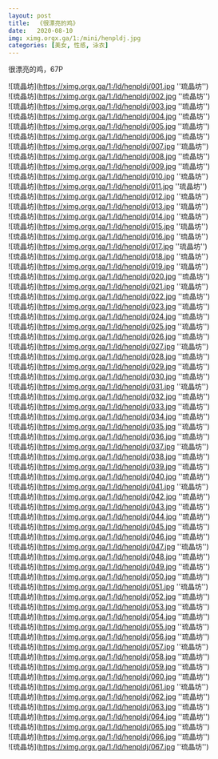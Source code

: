 ```yaml
---
layout: post
title:  《很漂亮的鸡》
date:   2020-08-10
img: ximg.orgx.ga/1:/mini/henpldj.jpg
categories: [美女, 性感, 泳衣]
---
```


很漂亮的鸡，67P

![琉晶坊](https://ximg.orgx.ga/1:/ld/henpldj/001.jpg ''琉晶坊'') <br>
![琉晶坊](https://ximg.orgx.ga/1:/ld/henpldj/002.jpg ''琉晶坊'') <br>
![琉晶坊](https://ximg.orgx.ga/1:/ld/henpldj/003.jpg ''琉晶坊'') <br>
![琉晶坊](https://ximg.orgx.ga/1:/ld/henpldj/004.jpg ''琉晶坊'') <br>
![琉晶坊](https://ximg.orgx.ga/1:/ld/henpldj/005.jpg ''琉晶坊'') <br>
![琉晶坊](https://ximg.orgx.ga/1:/ld/henpldj/006.jpg ''琉晶坊'') <br>
![琉晶坊](https://ximg.orgx.ga/1:/ld/henpldj/007.jpg ''琉晶坊'') <br>
![琉晶坊](https://ximg.orgx.ga/1:/ld/henpldj/008.jpg ''琉晶坊'') <br>
![琉晶坊](https://ximg.orgx.ga/1:/ld/henpldj/009.jpg ''琉晶坊'') <br>
![琉晶坊](https://ximg.orgx.ga/1:/ld/henpldj/010.jpg ''琉晶坊'') <br>
![琉晶坊](https://ximg.orgx.ga/1:/ld/henpldj/011.jpg ''琉晶坊'') <br>
![琉晶坊](https://ximg.orgx.ga/1:/ld/henpldj/012.jpg ''琉晶坊'') <br>
![琉晶坊](https://ximg.orgx.ga/1:/ld/henpldj/013.jpg ''琉晶坊'') <br>
![琉晶坊](https://ximg.orgx.ga/1:/ld/henpldj/014.jpg ''琉晶坊'') <br>
![琉晶坊](https://ximg.orgx.ga/1:/ld/henpldj/015.jpg ''琉晶坊'') <br>
![琉晶坊](https://ximg.orgx.ga/1:/ld/henpldj/016.jpg ''琉晶坊'') <br>
![琉晶坊](https://ximg.orgx.ga/1:/ld/henpldj/017.jpg ''琉晶坊'') <br>
![琉晶坊](https://ximg.orgx.ga/1:/ld/henpldj/018.jpg ''琉晶坊'') <br>
![琉晶坊](https://ximg.orgx.ga/1:/ld/henpldj/019.jpg ''琉晶坊'') <br>
![琉晶坊](https://ximg.orgx.ga/1:/ld/henpldj/020.jpg ''琉晶坊'') <br>
![琉晶坊](https://ximg.orgx.ga/1:/ld/henpldj/021.jpg ''琉晶坊'') <br>
![琉晶坊](https://ximg.orgx.ga/1:/ld/henpldj/022.jpg ''琉晶坊'') <br>
![琉晶坊](https://ximg.orgx.ga/1:/ld/henpldj/023.jpg ''琉晶坊'') <br>
![琉晶坊](https://ximg.orgx.ga/1:/ld/henpldj/024.jpg ''琉晶坊'') <br>
![琉晶坊](https://ximg.orgx.ga/1:/ld/henpldj/025.jpg ''琉晶坊'') <br>
![琉晶坊](https://ximg.orgx.ga/1:/ld/henpldj/026.jpg ''琉晶坊'') <br>
![琉晶坊](https://ximg.orgx.ga/1:/ld/henpldj/027.jpg ''琉晶坊'') <br>
![琉晶坊](https://ximg.orgx.ga/1:/ld/henpldj/028.jpg ''琉晶坊'') <br>
![琉晶坊](https://ximg.orgx.ga/1:/ld/henpldj/029.jpg ''琉晶坊'') <br>
![琉晶坊](https://ximg.orgx.ga/1:/ld/henpldj/030.jpg ''琉晶坊'') <br>
![琉晶坊](https://ximg.orgx.ga/1:/ld/henpldj/031.jpg ''琉晶坊'') <br>
![琉晶坊](https://ximg.orgx.ga/1:/ld/henpldj/032.jpg ''琉晶坊'') <br>
![琉晶坊](https://ximg.orgx.ga/1:/ld/henpldj/033.jpg ''琉晶坊'') <br>
![琉晶坊](https://ximg.orgx.ga/1:/ld/henpldj/034.jpg ''琉晶坊'') <br>
![琉晶坊](https://ximg.orgx.ga/1:/ld/henpldj/035.jpg ''琉晶坊'') <br>
![琉晶坊](https://ximg.orgx.ga/1:/ld/henpldj/036.jpg ''琉晶坊'') <br>
![琉晶坊](https://ximg.orgx.ga/1:/ld/henpldj/037.jpg ''琉晶坊'') <br>
![琉晶坊](https://ximg.orgx.ga/1:/ld/henpldj/038.jpg ''琉晶坊'') <br>
![琉晶坊](https://ximg.orgx.ga/1:/ld/henpldj/039.jpg ''琉晶坊'') <br>
![琉晶坊](https://ximg.orgx.ga/1:/ld/henpldj/040.jpg ''琉晶坊'') <br>
![琉晶坊](https://ximg.orgx.ga/1:/ld/henpldj/041.jpg ''琉晶坊'') <br>
![琉晶坊](https://ximg.orgx.ga/1:/ld/henpldj/042.jpg ''琉晶坊'') <br>
![琉晶坊](https://ximg.orgx.ga/1:/ld/henpldj/043.jpg ''琉晶坊'') <br>
![琉晶坊](https://ximg.orgx.ga/1:/ld/henpldj/044.jpg ''琉晶坊'') <br>
![琉晶坊](https://ximg.orgx.ga/1:/ld/henpldj/045.jpg ''琉晶坊'') <br>
![琉晶坊](https://ximg.orgx.ga/1:/ld/henpldj/046.jpg ''琉晶坊'') <br>
![琉晶坊](https://ximg.orgx.ga/1:/ld/henpldj/047.jpg ''琉晶坊'') <br>
![琉晶坊](https://ximg.orgx.ga/1:/ld/henpldj/048.jpg ''琉晶坊'') <br>
![琉晶坊](https://ximg.orgx.ga/1:/ld/henpldj/049.jpg ''琉晶坊'') <br>
![琉晶坊](https://ximg.orgx.ga/1:/ld/henpldj/050.jpg ''琉晶坊'') <br>
![琉晶坊](https://ximg.orgx.ga/1:/ld/henpldj/051.jpg ''琉晶坊'') <br>
![琉晶坊](https://ximg.orgx.ga/1:/ld/henpldj/052.jpg ''琉晶坊'') <br>
![琉晶坊](https://ximg.orgx.ga/1:/ld/henpldj/053.jpg ''琉晶坊'') <br>
![琉晶坊](https://ximg.orgx.ga/1:/ld/henpldj/054.jpg ''琉晶坊'') <br>
![琉晶坊](https://ximg.orgx.ga/1:/ld/henpldj/055.jpg ''琉晶坊'') <br>
![琉晶坊](https://ximg.orgx.ga/1:/ld/henpldj/056.jpg ''琉晶坊'') <br>
![琉晶坊](https://ximg.orgx.ga/1:/ld/henpldj/057.jpg ''琉晶坊'') <br>
![琉晶坊](https://ximg.orgx.ga/1:/ld/henpldj/058.jpg ''琉晶坊'') <br>
![琉晶坊](https://ximg.orgx.ga/1:/ld/henpldj/059.jpg ''琉晶坊'') <br>
![琉晶坊](https://ximg.orgx.ga/1:/ld/henpldj/060.jpg ''琉晶坊'') <br>
![琉晶坊](https://ximg.orgx.ga/1:/ld/henpldj/061.jpg ''琉晶坊'') <br>
![琉晶坊](https://ximg.orgx.ga/1:/ld/henpldj/062.jpg ''琉晶坊'') <br>
![琉晶坊](https://ximg.orgx.ga/1:/ld/henpldj/063.jpg ''琉晶坊'') <br>
![琉晶坊](https://ximg.orgx.ga/1:/ld/henpldj/064.jpg ''琉晶坊'') <br>
![琉晶坊](https://ximg.orgx.ga/1:/ld/henpldj/065.jpg ''琉晶坊'') <br>
![琉晶坊](https://ximg.orgx.ga/1:/ld/henpldj/066.jpg ''琉晶坊'') <br>
![琉晶坊](https://ximg.orgx.ga/1:/ld/henpldj/067.jpg ''琉晶坊'') <br>
